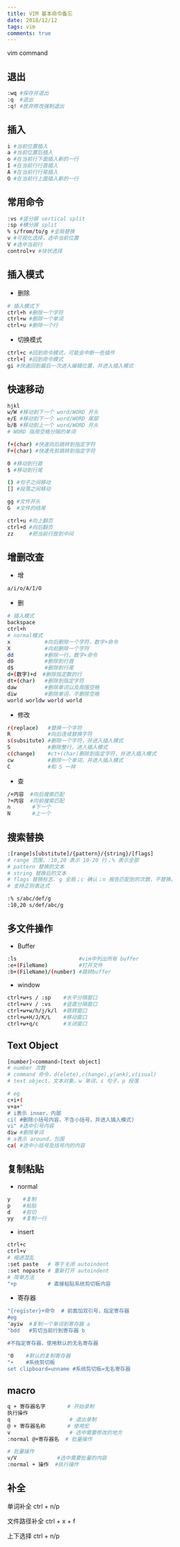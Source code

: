 ```yaml
---
title: VIM 基本命令备忘
date: 2018/12/12
tags: vim
comments: true
---
```


vim command
<!--more-->

## 退出

```bash
:wq #保存并退出
:q  #退出
:q! #放弃修改强制退出
```

## 插入

```bash
i #当前位置插入
a #当前位置后插入
o #在当前行下面插入新的一行
I #在当前行行首插入 
A #在当前行行尾插入
O #在当前行上面插入新的一行
```

## 常用命令

```bash
:vs #竖分屏 vertical split
:sp #横分屏 split
% s/from/to/g #全局替换
v #可视化选择，选中当前位置
V #选中当前行
control+v #块状选择
```

##  插入模式

* 删除

```bash
# 插入模式下
ctrl+h #删除一个字符
ctrl+w #删除一个单词
ctrl+u #删除一个行
```

* 切换模式

```bash
ctrl+c #回到命令模式，可能会中断一些插件
ctrl+[ #回到命令模式
gi #快速回到最后一次进入编辑位置，并进入插入模式
```

## 快速移动

```bash
hjkl
w/W #移动到下一个 word/WORD 开头
e/E #移动到下一个 word/WORD 尾部
b/B #移动到上一个 word/WORD 开头
# WORD 指用空格分隔的单词
```

```bash
f+(char) #快速向后跳转到指定字符
F+(char) #快速先前跳转到指定字符
```

```bash
0 #移动到行首
$ #移动到行尾
```

```bash
() #句子之间移动
[] #段落之间移动
```

```bash
gg #文件开头
G  #文件的结尾
```

```bash
ctrl+u #向上翻页
ctrl+d #向后翻页
zz     #把当前行放到中间
```

## 增删改查

* 增

```bash
a/i/o/A/I/O
```

* 删

```bash
# 插入模式 
backspace 
ctrl+h
# normal模式
x 		    #向后删除一个字符，数字+命令
X			#向前删除一个字符
dd			#删除一行，数字+命令
d0			#删除到行首
d$			#删除到行尾
d+(数字)+d  #删除指定数的行
dt+(char)   #删除到指定字符
daw 	    #删除单词以及周围空格
diw		    #删除单词，不删除空格
world worldw world world
```

* 修改

```bash
r(replace)   #替换一个字符
R			 #向后连续替换字符
s(subsitute) #删除一个字符，并进入插入模式
S			 #删除整行，进入插入模式
c(change)    #ct+(char)删除到指定字符，并进入插入模式
cw			 #删除一个单词，并进入插入模式
C			 #和 S 一样
```

* 查

```bash
/+内容  #向后搜索匹配
?+内容  #向前搜索匹配
n       #下一个
N		#上一个
```

## 搜索替换

```bash
:[range]s[ubstitute]/{pattern}/{string}/[flags]
# range 范围，:10,20 表示 10-20 行；% 表示全部
# pattern 替换的文本
# string 替换后的文本
# flags 替换标志. g 全局；c 确认；n 报告匹配到的次数，不替换。
# 支持正则表达式

:% s/abc/def/g
:10,20 s/def/abc/g
```

## 多文件操作

* Buffer

```bash
:ls					   #vim中列出所有 buffer
:e+(FileName) 		   #打开文件 
:b+(FileName)/(number) #跳转buffer
```

* window

```bash
ctrl+w+s / :sp    #水平分隔窗口
ctrl+w+v / :vs	  #竖直分隔窗口
ctrl+w+w/h/j/k/l  #跳转窗口
ctrl+w+H/J/K/L    #移动窗口
ctrl+w+q/c		  #关闭窗口
```  

## Text Object

```bash
[number]<command>[text object]
# number 次数
# command 命令，d(elete),c(hange),y(ank),v(isual)
# text object，文本对象，w 单词，s 句子，p 段落

# eg
c+i+(
v+a+"
# i表示 inner，内部
ci( #删除小括号内容，不含小括号，并进入插入模式)
vi" #选中引号内容
diw #删除单词
# a表示 around，包围
ca( #选中小括号及括号内的内容
```

## 复制粘贴

* normal

```bash
y    #复制
p    #粘贴
d    #剪切
yy   #复制一行
```

* insert

```bash
ctrl+c
ctrl+v
# 缩进混乱
:set paste   # 等于关闭 autoindent
:set nopaste # 重新打开 autoindent
# 简单方法
"+p          # 直接粘贴系统剪切板内容
```

* 寄存器

```bash
"{register}+命令  # 前面加双引号，指定寄存器
#eg
"ayiw  #复制一个单词到寄存器 a
"bdd   #剪切当前行到寄存器 b

#不指定寄存器，使用默认的无名寄存器

"0    #默认的复制寄存器
"+    #系统剪切板
set clipboard=unname #系统剪切板=无名寄存器
```

## macro

```bash
q + 寄存器名字 		# 开始录制
执行操作
q              		# 退出录制
@ + 寄存器名称 		# 使用宏
v              		# 选中需要修改的地方
:normal @+寄存器名  # 批量操作
```

```bash
# 批量操作
v/V 			#选中需要批量的内容
:normal + 操作  #执行操作
```

## 补全

单词补全
ctrl + n/p

文件路径补全
ctrl + x + f

上下选择
ctrl + n/p

